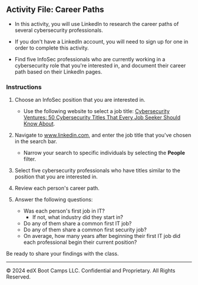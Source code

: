 ## Activity File: Career Paths 

- In this activity, you will use LinkedIn to research the career paths of several cybersecurity professionals.  

- If you don't have a LinkedIn account, you will need to sign up for one in order to complete this activity.

- Find five InfoSec professionals who are currently working in a cybersecurity role that you're interested in, and document their career path based on their LinkedIn pages. 

### Instructions

1. Choose an InfoSec position that you are interested in. 

   - Use the following website to select a job title: [Cybersecurity Ventures: 50 Cybersecurity Titles That Every Job Seeker Should Know About](https://cybersecurityventures.com/50-cybersecurity-titles-that-every-job-seeker-should-know-about/).

2. Navigate to www.linkedin.com, and enter the job title that you've chosen in the search bar.

   - Narrow your search to specific individuals by selecting the **People** filter.

3. Select five cybersecurity professionals who have titles similar to the position that you are interested in.

4. Review each person's career path.

5. Answer the following questions:
    - Was each person's first job in IT? 
      - If not, what industry did they start in?
    - Do any of them share a common first IT job?
    - Do any of them share a common first security job? 
    - On average, how many years after beginning their first IT job did each professional begin their current position?

Be ready to share your findings with the class.

---
&copy; 2024 edX Boot Camps LLC. Confidential and Proprietary. All Rights Reserved.


